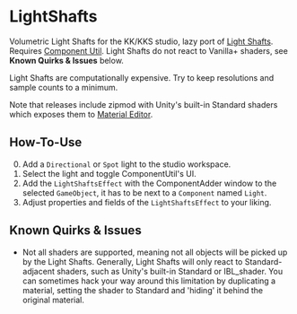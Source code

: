 # LightShafts

Volumetric Light Shafts for the KK/KKS studio, lazy port of [Light Shafts](https://github.com/robcupisz/LightShafts). Requires [Component Util](https://github.com/RSkoi/ComponentUtil). Light Shafts do not react to Vanilla+ shaders, see **Known Quirks & Issues** below.

Light Shafts are computationally expensive. Try to keep resolutions and sample counts to a minimum.

Note that releases include zipmod with Unity's built-in Standard shaders which exposes them to [Material Editor](https://github.com/IllusionMods/KK_Plugins?tab=readme-ov-file#materialeditor).

## How-To-Use

0. Add a `Directional` or `Spot` light to the studio workspace.
1. Select the light and toggle ComponentUtil's UI.
2. Add the `LightShaftsEffect` with the ComponentAdder window to the selected `GameObject`, it has to be next to a `Component` named `Light`.
3. Adjust properties and fields of the `LightShaftsEffect` to your liking.

## Known Quirks & Issues

- Not all shaders are supported, meaning not all objects will be picked up by the Light Shafts. Generally, Light Shafts will only react to Standard-adjacent shaders, such as Unity's built-in Standard or IBL_shader. You can sometimes hack your way around this limitation by duplicating a material, setting the shader to Standard and 'hiding' it behind the original material.
